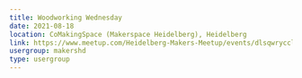 ```yaml
---
title: Woodworking Wednesday
date: 2021-08-18
location: CoMakingSpace (Makerspace Heidelberg), Heidelberg
link: https://www.meetup.com/Heidelberg-Makers-Meetup/events/dlsqwrycclbxb/
usergroup: makershd
type: usergroup
---
```

